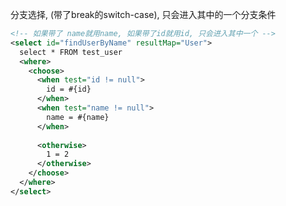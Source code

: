 分支选择, (带了break的switch-case), 只会进入其中的一个分支条件

```xml
<!-- 如果带了 name就用name, 如果带了id就用id, 只会进入其中一个 -->
<select id="findUserByName" resultMap="User">
  select * FROM test_user
  <where>
    <choose>
      <when test="id != null">
        id = #{id}
      </when>
      <when test="name != null">
        name = #{name}
      </when>
      
      <otherwise>
        1 = 2
      </otherwise>
    </choose>
  </where>
</select>
```









































